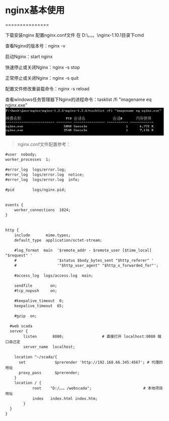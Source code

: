 # nginx基本使用
===============

下载安装nginx
配置nginx.conf文件
在 D:\。。。\nginx-1.10.1目录下cmd

查看Nginx的版本号：nginx -v

启动Nginx：start nginx

快速停止或关闭Nginx：nginx -s stop

正常停止或关闭Nginx：nginx -s quit

配置文件修改重装载命令：nginx -s reload

查看windows任务管理器下Nginx的进程命令：tasklist /fi "imagename eq nginx.exe"
![Image text](img/nginx.jpg)


> nginx.conf文件配置参考：

    #user  nobody;
    worker_processes  1;

    #error_log  logs/error.log;
    #error_log  logs/error.log  notice;
    #error_log  logs/error.log  info;

    #pid        logs/nginx.pid;


    events {
        worker_connections  1024;
    }


    http {
        include       mime.types;
        default_type  application/octet-stream;

        #log_format  main  '$remote_addr - $remote_user [$time_local] "$request" '
        #                  '$status $body_bytes_sent "$http_referer" '
        #                  '"$http_user_agent" "$http_x_forwarded_for"';

        #access_log  logs/access.log  main;

        sendfile        on;
        #tcp_nopush     on;

        #keepalive_timeout  0;
        keepalive_timeout  65;

        #gzip  on;
      
      #web scada
      server {
            listen       8080;                 # 直接打开 localhost:8080 端口自己定
            server_name  localhost;
        
        location ^~/scada/{
          set             $prerender 'http://192.168.66.345:4567'; # 代理的地址
          proxy_pass      $prerender;
        }
        location / {
                root    "D:/。。。/webscada";                       # 本地项目地址
                index   index.html index.htm; 
            }
      }
    }